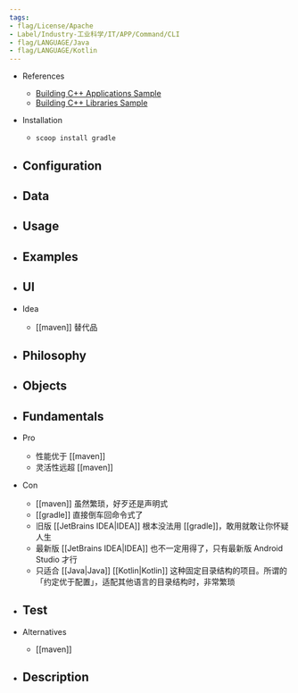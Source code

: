 ```yaml
---
tags:
- flag/License/Apache
- Label/Industry-工业科学/IT/APP/Command/CLI
- flag/LANGUAGE/Java
- flag/LANGUAGE/Kotlin
---
```


- References
    - [Building C++ Applications Sample](https://docs.gradle.org/current/samples/sample_building_cpp_applications.html)
    - [Building C++ Libraries Sample](https://docs.gradle.org/current/samples/sample_building_cpp_libraries.html)

- Installation
    - `scoop install gradle`

- Configuration
    - 

- Data
    - 

- Usage
    - 

- Examples
    - 

- UI
    - 

- Idea
    - [[maven]] 替代品

- Philosophy
    - 

- Objects
    - 

- Fundamentals
    - 

- Pro
    - 性能优于 [[maven]]
    - 灵活性远超 [[maven]]

- Con
    - [[maven]] 虽然繁琐，好歹还是声明式
    - [[gradle]] 直接倒车回命令式了
    - 旧版 [[JetBrains IDEA|IDEA]] 根本没法用 [[gradle]]，敢用就敢让你怀疑人生
    - 最新版 [[JetBrains IDEA|IDEA]] 也不一定用得了，只有最新版 Android Studio 才行
    - 只适合 [[Java|Java]] [[Kotlin|Kotlin]] 这种固定目录结构的项目。所谓的「约定优于配置」，适配其他语言的目录结构时，非常繁琐

- Test
    - 

- Alternatives
    - [[maven]]

- Description
    - 

